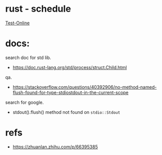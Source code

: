 #  rust - schedule



[Test-Online](https://play.rust-lang.org/)




# docs:
search doc for std lib.
- https://doc.rust-lang.org/std/process/struct.Child.html

qa.
- https://stackoverflow.com/questions/40392906/no-method-named-flush-found-for-type-stdiostdout-in-the-current-scope

search for google.
- stdout().flush()  method not found on `stdio::Stdout`


#

#
#
#





























# refs
- https://zhuanlan.zhihu.com/p/66395385